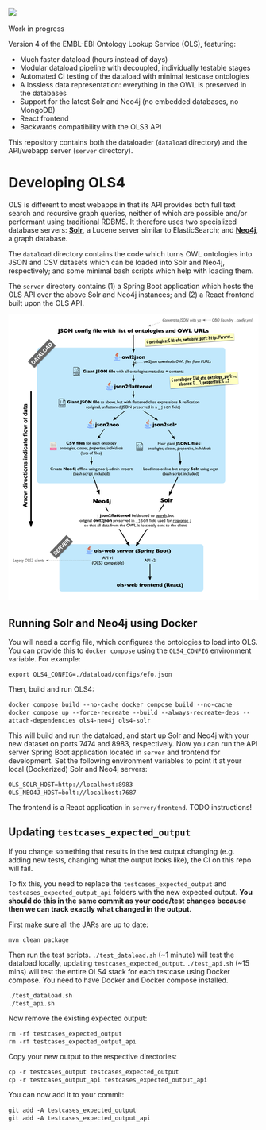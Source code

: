 
<a href="https://github.com/EBISPOT/ols4/actions/workflows/test.yml"><img src="https://github.com/EBISPOT/ols4/actions/workflows/test.yml/badge.svg"/></a>

Work in progress

Version 4 of the EMBL-EBI Ontology Lookup Service (OLS), featuring:

* Much faster dataload (hours instead of days)
* Modular dataload pipeline with decoupled, individually testable stages
* Automated CI testing of the dataload with minimal testcase ontologies
* A lossless data representation: everything in the OWL is preserved in the databases
* Support for the latest Solr and Neo4j (no embedded databases, no MongoDB)
* React frontend
* Backwards compatibility with the OLS3 API

This repository contains both the dataloader (`dataload` directory) and the API/webapp server (`server` directory).




# Developing OLS4

OLS is different to most webapps in that its API provides both full text search and recursive graph queries, neither of which are possible and/or performant using traditional RDBMS.
It therefore uses two specialized database servers: [**Solr**](https://solr.apache.org), a Lucene server similar to ElasticSearch; and [**Neo4j**](https://neo4j.com), a graph database. 

The `dataload` directory contains the code which turns OWL ontologies into JSON and CSV datasets which can be loaded into Solr and Neo4j, respectively; and some minimal bash scripts which help with loading them.

The `server` directory contains (1) a Spring Boot application which hosts the OLS API over the above Solr and Neo4j instances; and (2) a React frontend built upon the OLS API.

![OLS4 overview](docs/overview.png)

## Running Solr and Neo4j using Docker

You will need a config file, which configures the ontologies to load into OLS. You can provide this to `docker compose` using the `OLS4_CONFIG` environment variable. For example:

	export OLS4_CONFIG=./dataload/configs/efo.json

Then, build and run OLS4:

    docker compose build --no-cache docker compose build --no-cache
    docker compose up --force-recreate --build --always-recreate-deps --attach-dependencies ols4-neo4j ols4-solr

This will build and run the dataload, and start up Solr and Neo4j with your new dataset on ports 7474 and 8983, respectively.  Now you can run the API server Spring Boot application located in `server` and frontend for development.  Set the following environment variables to point it at your local (Dockerized) Solr and Neo4j servers:

    OLS_SOLR_HOST=http://localhost:8983
    OLS_NEO4J_HOST=bolt://localhost:7687

The frontend is a React application in `server/frontend`. TODO instructions!

## Updating `testcases_expected_output`

If you change something that results in the test output changing (e.g. adding new tests, changing what the output looks like), the CI on this repo will fail.

To fix this, you need to replace the `testcases_expected_output` and `testcases_expected_output_api` folders with the new expected output. **You should do this in the same commit as your code/test changes because then we can track exactly what changed in the output.**

First make sure all the JARs are up to date:

    mvn clean package

Then run the test scripts. `./test_dataload.sh` (~1 minute) will test the dataload locally, updating `testcases_expected_output`. `./test_api.sh` (~15 mins) will test the entire OLS4 stack for each testcase using Docker compose. You need to have Docker and Docker compose installed.

    ./test_dataload.sh
    ./test_api.sh

Now remove the existing expected output:

    rm -rf testcases_expected_output
    rm -rf testcases_expected_output_api

Copy your new output to the respective directories:

    cp -r testcases_output testcases_expected_output
    cp -r testcases_output_api testcases_expected_output_api

You can now add it to your commit:

    git add -A testcases_expected_output
    git add -A testcases_expected_output_api






    




